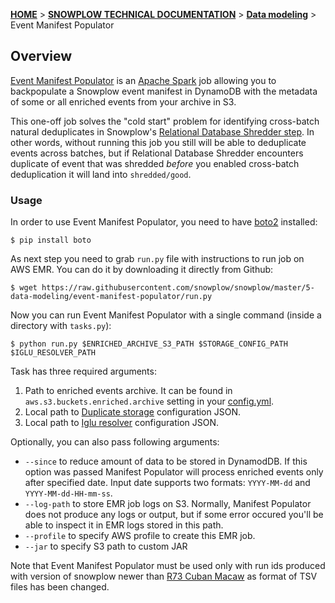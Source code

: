 [**HOME**](Home) > [**SNOWPLOW TECHNICAL DOCUMENTATION**](Snowplow-technical-documentation) > [**Data modeling**](data-modeling-documentation) > Event Manifest Populator

## Overview

[Event Manifest Populator][event-manifest-populator] is an [Apache Spark][spark] job allowing you to backpopulate a Snowplow event manifest in DynamoDB with the metadata of some or all enriched events from your archive in S3.

This one-off job solves the "cold start" problem for identifying cross-batch natural deduplicates in Snowplow's [Relational Database Shredder step][shredding].
In other words, without running this job you still will be able to deduplicate events across batches,
but if Relational Database Shredder encounters duplicate of event that was shredded *before* you enabled cross-batch deduplication it will land into `shredded/good`.

### Usage

In order to use Event Manifest Populator, you need to have [boto2][boto] installed:

```
$ pip install boto
```

As next step you need to grab `run.py` file with instructions to run job on AWS EMR.
You can do it by downloading it directly from Github:

```
$ wget https://raw.githubusercontent.com/snowplow/snowplow/master/5-data-modeling/event-manifest-populator/run.py
```

Now you can run Event Manifest Populator with a single command (inside a directory with `tasks.py`):

```
$ python run.py $ENRICHED_ARCHIVE_S3_PATH $STORAGE_CONFIG_PATH $IGLU_RESOLVER_PATH
```

Task has three required arguments:

1. Path to enriched events archive. It can be found in `aws.s3.buckets.enriched.archive` setting in your [config.yml][config].
2. Local path to [Duplicate storage][dynamodb-config] configuration JSON.
3. Local path to [Iglu resolver][resolver] configuration JSON.

Optionally, you can also pass following arguments:

* `--since` to reduce amount of data to be stored in DynamodDB.
  If this option was passed Manifest Populator will process enriched events only after specified date.
  Input date supports two formats: `YYYY-MM-dd` and `YYYY-MM-dd-HH-mm-ss`.
* `--log-path` to store EMR job logs on S3. Normally, Manifest Populator does not
  produce any logs or output, but if some error occured you'll be able to
  inspect it in EMR logs stored in this path.
* `--profile` to specify AWS profile to create this EMR job.
* `--jar` to specify S3 path to custom JAR

Note that Event Manifest Populator must be used only with run ids produced with version of snowplow newer than [R73 Cuban Macaw][r73-release] as format of TSV files has been changed.

[spark]: http://spark.apache.org/

[boto]: http://boto.cloudhackers.com/en/latest/

[event-manifest-populator]: https://github.com/snowplow/snowplow/tree/master/5-data-modeling/event-manifest-populator/
[tasks-py]: https://raw.githubusercontent.com/snowplow/snowplow/master/5-data-modeling/event-manifest-populator/tasks.py
[config]: https://github.com/snowplow/snowplow/blob/master/3-enrich/emr-etl-runner/config/config.yml.sample
[resolver]: https://github.com/snowplow/iglu/wiki/Iglu-client-configuration
[shredding]: https://github.com/snowplow/snowplow/wiki/Shredding

[r73-release]: https://github.com/snowplow/snowplow/releases/tag/r73-cuban-macaw

[dynamodb-config]: https://github.com/snowplow/snowplow/wiki/Configuring-storage-targets#dynamodb
